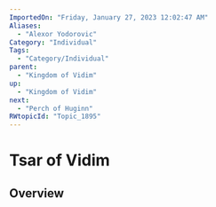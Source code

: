 ```yaml
---
ImportedOn: "Friday, January 27, 2023 12:02:47 AM"
Aliases:
  - "Alexor Yodorovic"
Category: "Individual"
Tags:
  - "Category/Individual"
parent:
  - "Kingdom of Vidim"
up:
  - "Kingdom of Vidim"
next:
  - "Perch of Huginn"
RWtopicId: "Topic_1895"
---
```

# Tsar of Vidim
## Overview
